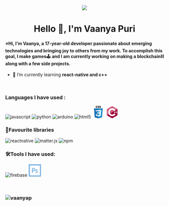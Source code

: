 <div id="header" align="center">
  <img src="https://media.giphy.com/media/M9gbBd9nbDrOTu1Mqx/giphy.gif" width="100"/>
</div>
<h1 align="center">Hello 👋, I'm Vaanya Puri</h1>
<h4 align="left">⭐️Hi, I'm Vaanya, a 17-year-old developer passionate about emerging technologies and bringing joy to others from my work. To accomplish this goal, I make games🕹 and I am currently working on making a blockchain⛓ along with a few side projects.</h4>

- 🌱 I’m currently learning **react-native and c++**

<br>


<h3 align="left">Languages I have used :</h3>
<p align="left">
  
<img src="https://img.shields.io/badge/-JavaScript-black?logo=javascript&logoColor=yellow&style=flat" alt="javascript" height="30"/> </a>
<img src="https://img.shields.io/badge/-Python-yellow?logo=python&logoColor=blue&style=flat" alt="python" height="30"/> </a> 
<img src="https://img.shields.io/badge/-Arduino-white?logo=ARDUINO&logoColor=#00979D&style=flat" alt="arduino" height="40"/> </a> 
<img src="https://img.shields.io/badge/-HTML5-blue?logo=html5&logoColor=#E34F26&style=flat" alt="html5" height="40"/> </a>
<img src="https://raw.githubusercontent.com/devicons/devicon/master/icons/css3/css3-original-wordmark.svg" alt="css3" height="40"/> </a>
<img src="https://raw.githubusercontent.com/devicons/devicon/master/icons/cplusplus/cplusplus-original.svg" alt="cplusplus" height="40"/> </a> 
</p>
 </p>
 
 
<h3 align = "left"> 🌟Favourite libraries </h3>
<p align="left">
<img src="https://img.shields.io/badge/-ReactJs-61DAFB?logo=react&logoColor=white&style=flat" alt="reactnative" height="30"/> </a>
<img width="120" height = "30" alt="matter.js" src="https://user-images.githubusercontent.com/71617367/158858426-62ee1674-8817-4eac-8fc1-1ad5217bab09.png">
<img height="30" alt="npm" src="https://img.shields.io/badge/-npm-white?logo=npm&logoColor=red&style=flat">


</p>
 
<h3 align = "left" > 🛠Tools I have used: </h3>
<p align="left">
<img src="https://img.shields.io/badge/-firebase-blue?logo=firebase&logoColor=#FFCA28&style=flat" alt="firebase" height="40"/> </a>  
<a href="https://www.photoshop.com/en" target="_blank" rel="noreferrer"> <img src="https://raw.githubusercontent.com/devicons/devicon/master/icons/photoshop/photoshop-line.svg" alt="photoshop" width="40" height="40"/> </a> 

 </p>
  
<br>
<h3 align="center">
  <img align="left" src="https://github-readme-stats.vercel.app/api?username=vaanyap&show_icons=true&theme=radical" alt ="vaanyap">  
</h3>






